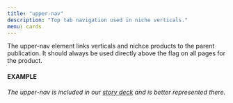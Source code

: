 ```yaml
---
title: "upper-nav"
description: "Top tab navigation used in niche verticals."
menu: cards
---
```


The upper-nav element links verticals and nichce products to the parent publication. It should always be used directly above the flag on all pages for the product.

#### EXAMPLE

*The upper-nav is included in our [story deck](../decks/story) and is better represented there.*
